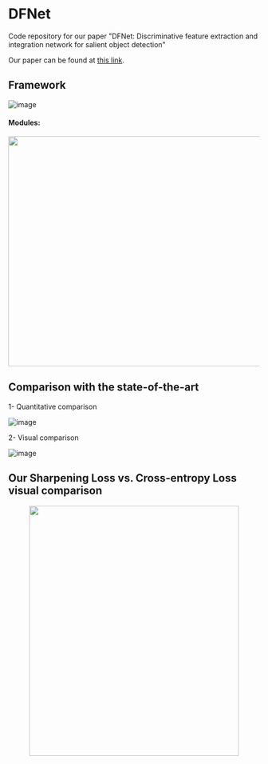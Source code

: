 # DFNet
Code repository for our paper "DFNet: Discriminative feature extraction and integration network for salient object detection"

Our paper can be found at [this link](https://www.sciencedirect.com/science/article/abs/pii/S0952197619303252).

## Framework
![image](https://github.com/Sina-Mohammadi/DFNet/blob/master/figures/Framework.png)

#### Modules:
<p align="center"><img src="https://github.com/Sina-Mohammadi/DFNet/blob/master/figures/Modules.PNG" img align="center" width="780" height="460"></p>


## Comparison with the state-of-the-art
1- Quantitative comparison

![image](https://github.com/Sina-Mohammadi/DFNet/blob/master/figures/Quantitative%20Comparison.PNG)


2- Visual comparison

![image](https://github.com/Sina-Mohammadi/DFNet/blob/master/figures/Visual%20Comparison.png)

## Our Sharpening Loss vs. Cross-entropy Loss visual comparison
<p align="center"><img src="https://github.com/Sina-Mohammadi/DFNet/blob/master/figures/Sharpenning%20Loss%20vs.%20Cross-entropy%20Loss.png" width="420" height="500"></p>
